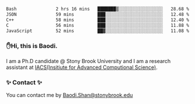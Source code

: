 <!--START_SECTION:waka-->

```txt
Bash               2 hrs 16 mins   ███████▒░░░░░░░░░░░░░░░░░   28.68 %
JSON               59 mins         ███░░░░░░░░░░░░░░░░░░░░░░   12.48 %
C++                58 mins         ███░░░░░░░░░░░░░░░░░░░░░░   12.40 %
C                  56 mins         ███░░░░░░░░░░░░░░░░░░░░░░   11.88 %
JavaScript         52 mins         ██▓░░░░░░░░░░░░░░░░░░░░░░   11.08 %
```

<!--END_SECTION:waka-->

### ✋Hi, this is Baodi. 

I am a Ph.D candidate @ Stony Brook University and I am a research assistant at [IACS(Insitiute for Advanced Computional Science)](https://iacs.stonybrook.edu/).

### ✨ Contact ✨

You can contact me by [Baodi.Shan@stonybrook.edu](mailto:Baodi.Shan@stonybrook.edu)





<!--
[![Anurag's GitHub stats](https://github-readme-stats.vercel.app/api?username=lwshanbd&theme=jolly&show_icons=true&count_private=true&include_all_commits=true)](https://github.com/anuraghazra/github-readme-stats)
**lwshanbd/lwshanbd** is a ✨ _special_ ✨ repository because its `README.md` (this file) appears on your GitHub profile.

Here are some ideas to get you started:

- 🔭 I’m currently working on ...
- 🌱 I’m currently learning ...
- 👯 I’m looking to collaborate on ...
- 🤔 I’m looking for help with ...
- 💬 Ask me about ...
- 📫 How to reach me: ...
- 😄 Pronouns: ...
- ⚡ Fun fact: ...
-->
